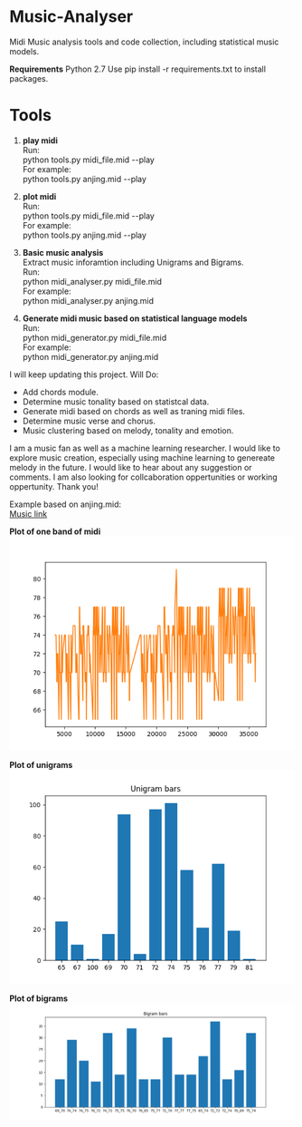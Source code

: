 # Music-Analyser
Midi Music analysis tools and code collection, including statistical music models.

**Requirements**
Python 2.7
Use pip install -r requirements.txt to install packages.

# Tools
1. **play midi** </br>
Run: </br>
python tools.py midi_file.mid --play </br>
For example: </br>
python tools.py anjing.mid --play </br>

2. **plot midi** </br>
Run: </br>
python tools.py midi_file.mid --play </br>
For example: </br>
python tools.py anjing.mid --play </br>

3. **Basic music analysis** </br>
Extract music inforamtion including Unigrams and Bigrams. </br>
Run: </br>
python midi_analyser.py midi_file.mid </br>
For example: </br>
python midi_analyser.py anjing.mid </br>

4. **Generate midi music based on statistical language models** </br>
Run: </br>
python midi_generator.py midi_file.mid </br>
For example: </br>
python midi_generator.py anjing.mid </br>

I will keep updating this project. Will Do: 
- Add chords module. 
- Determine music tonality based on statistcal data.
- Generate midi based on chords as well as traning midi files.
- Determine music verse and chorus.
- Music clustering based on melody, tonality and emotion.

I am a music fan as well as a machine learning researcher. I would like to explore music creation, especially using machine learning to genereate melody in the future. I would like to hear about any suggestion or comments. I am also looking for collcaboration oppertunities or working oppertunity. Thank you!

Example based on anjing.mid: </br>
[Music link](https://www.youtube.com/watch?v=KV64yCc-0Y4) </br>

**Plot of one band of midi** </br>
![alt text](plot/anjing.mid.png)

**Plot of unigrams** </br>
![alt text](plot/anjing_unigrams.png)

**Plot of bigrams** </br>
![alt text](plot/anjing_bigrams.png)





